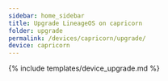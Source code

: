 ```yaml
---
sidebar: home_sidebar
title: Upgrade LineageOS on capricorn
folder: upgrade
permalink: /devices/capricorn/upgrade/
device: capricorn
---
```

{% include templates/device_upgrade.md %}

